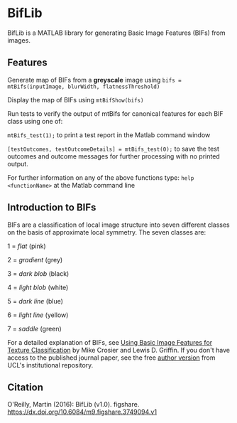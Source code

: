 # BifLib
BifLib is a MATLAB library for generating Basic Image Features (BIFs) from images.

## Features
Generate map of BIFs from a **greyscale** image using `bifs = mtBifs(inputImage, blurWidth, flatnessThreshold)`

Display the map of BIFs using `mtBifShow(bifs)`

Run tests to verify the output of mtBifs for canonical features for each BIF class using one of:

`mtBifs_test(1);` to print a test report in the Matlab command window

`[testOutcomes, testOutcomeDetails] = mtBifs_test(0);` to save the test outcomes 
and outcome messages for further processing with no printed output.


For further information on any of the above functions type: `help <functionName>` at the Matlab command line

## Introduction to BIFs
BIFs are a classification of local image structure into seven different classes on the basis of approximate local symmetry. 
The seven classes are:

1 = _flat_ (pink)

2 = _gradient_ (grey)

3 = _dark blob_ (black)

4 = _light blob_ (white)

5 = _dark line_ (blue)

6 = _light line_ (yellow)

7 = _saddle_ (green)

For a detailed explanation of BIFs, see [Using Basic Image Features for Texture Classification](http://dx.doi.org/10.1007/s11263-009-0315-0) 
by Mike Crosier and Lewis D. Griffin. If you don't have access to the published journal paper, see the free 
[author version](http://discovery.ucl.ac.uk/74308/) from UCL's institutional repository.

## Citation
O'Reilly, Martin (2016): BifLib (v1.0). figshare. https://dx.doi.org/10.6084/m9.figshare.3749094.v1